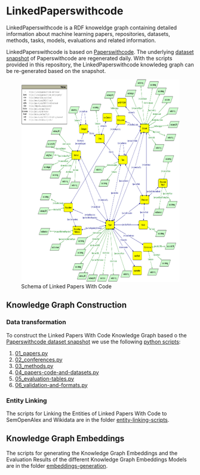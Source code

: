 # LinkedPaperswithcode

LinkedPaperswithcode is a RDF knoweldge graph containing detailed information about machine learning papers, repositories, datasets, methods, tasks, models, evaluations and related information.

LinkedPaperswithcode is based on [Paperswithcode](https://paperswithcode.com). The underlying [dataset snapshot](https://github.com/paperswithcode/paperswithcode-data) of Paperswithcode are regenerated daily. With the scripts provided in this repository, the LinkedPaperswithcode knowledeg graph can be re-generated based on the snapshot.



<figure>
    <img width="753" height="542" src="linkedpaperswithcode-schema.png"
         alt="Schema of Linked Papers With Code">
    <figcaption>Schema of Linked Papers With Code</figcaption>
</figure>


## Knowledge Graph Construction 

### Data transformation
To construct the Linked Papers With Code Knowledge Graph based o the [Paperswithcode dataset snapshot](https://github.com/paperswithcode/paperswithcode-data) we use the following [python scripts](./transformation-scripts):

1. [01_papers.py](./transformation-scripts/01_papers.py)
2. [02_conferences.py](./transformation-scripts/02_conferences.py)
3. [03_methods.py](./transformation-scripts/03_methods.py)
4. [04_papers-code-and-datasets.py](./transformation-scripts/04_papers-code-and-datasets.py)
5. [05_evaluation-tables.py](./transformation-scripts/05_evaluation-tables.py)
6. [06_validation-and-formats.py](./transformation-scripts/06_validation-and-formats.py)

### Entity Linking 
The scripts for Linking the Entities of Linked Papers With Code to SemOpenAlex and Wikidata are in the folder [entity-linking-scripts](./entity-linking-scripts).

## Knowledge Graph Embeddings
The scripts for generating the Knowledge Graph Embeddings and the Evaluation Results of the different Knowledge Graph Embeddings Models are in the folder [embeddings-generation](./embeddings-generation).

